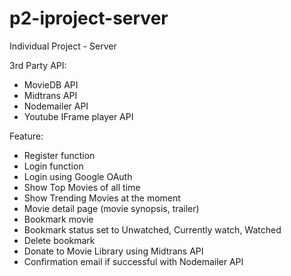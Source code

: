 # p2-iproject-server
Individual Project - Server

3rd Party API:
- MovieDB API
- Midtrans API
- Nodemailer API
- Youtube IFrame player API

Feature:
- Register function
- Login function
- Login using Google OAuth
- Show Top Movies of all time
- Show Trending Movies at the moment
- Movie detail page (movie synopsis, trailer)
- Bookmark movie
- Bookmark status set to Unwatched, Currently watch, Watched
- Delete bookmark
- Donate to Movie Library using Midtrans API
- Confirmation email if successful with Nodemailer API 
